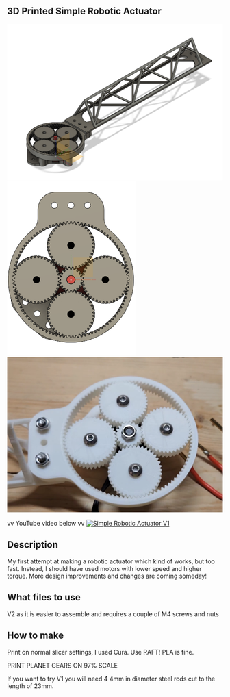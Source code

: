 ## 3D Printed Simple Robotic Actuator

<img src="https://github.com/ChipSelectCS/Robotic_Actuator/blob/main/Screenshot%202024-09-02%20132754.png" width="600" />
<img src="https://github.com/ChipSelectCS/Robotic_Actuator/blob/main/Screenshot%202024-09-02%20132828.png" width="300" />
<img src="https://github.com/ChipSelectCS/Robotic_Actuator/blob/main/Screenshot%202024-09-02%20132940.png" width="600" />

vv YouTube video below vv
[![Simple Robotic Actuator V1](https://img.youtube.com/vi/CoDPtKGf-C4/0.jpg)](https://www.youtube.com/watch?v=CoDPtKGf-C4)

## Description
My first attempt at making a robotic actuator which kind of works, but too fast. Instead, I should have used motors with lower speed and higher torque.
More design improvements and changes are coming someday!

## What files to use
V2 as it is easier to assemble and requires a couple of M4 screws and nuts

## How to make
Print on normal slicer settings, I used Cura. Use RAFT! PLA is fine.

  PRINT PLANET GEARS ON 97% SCALE

If you want to try V1 you will need 4 4mm in diameter steel rods cut to the length of 23mm.
